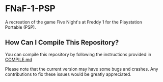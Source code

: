 # FNaF-1-PSP
A recreation of the game Five Night's at Freddy 1 for the Playstation Portable (PSP).

## How Can I Compile This Repository?
You can compile this repository by following the instructions provided in [COMPILE.md](docs/COMPILE.md)

Please note that the current version may have some bugs and crashes. Any contributions to fix these issues would be greatly appreciated.